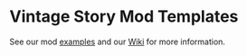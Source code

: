 # Vintage Story Mod Templates

See our mod [examples](https://github.com/anegostudios/vsmodexamples) and our [Wiki](https://wiki.vintagestory.at/index.php/Modding:Setting_up_your_Development_Environment) for more information.

